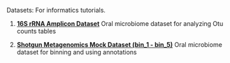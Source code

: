 Datasets: 
For informatics tutorials. 

1. [**16S rRNA Amplicon Dataset**](https://github.com/jolespin/supragingival_plaque_microbiome/tree/master/16S_amplicons/Data) 
Oral microbiome dataset for analyzing Otu counts tables

2. [**Shotgun Metagenomics Mock Dataset (bin_1 - bin_5)**](https://github.com/jolespin/informatics_tutorials/tree/master/Datasets/caries_metagenomics)
Oral microbiome dataset for binning and using annotations
